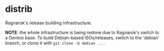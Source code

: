# distrib

Ragnarok's release building infrastructure.

**NOTE**: the whole infrastructure is being redone due to Ragnarok's
switch to a Gentoo base. To build Debian-based ISOs/releases, switch
to the 'debian' branch, or clone it with `git clone -b debian ...`.


